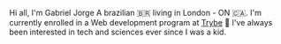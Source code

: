 Hi all,
I'm Gabriel Jorge
A brazilian 🇧🇷 living in London - ON 🇨🇦. 
I'm currently enrolled in a Web development program at [Trybe](https://www.betrybe.com/) :rocket:
I've always been interested in tech and sciences ever since I was a kid. 


